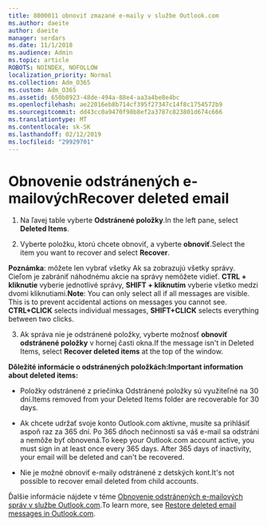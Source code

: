 ```yaml
---
title: 8000011 obnoviť zmazané e-maily v službe Outlook.com
ms.author: daeite
author: daeite
manager: serdars
ms.date: 11/1/2018
ms.audience: Admin
ms.topic: article
ROBOTS: NOINDEX, NOFOLLOW
localization_priority: Normal
ms.collection: Adm_O365
ms.custom: Adm_O365
ms.assetid: 650b8923-48de-494a-88e4-aa3a4be8e4bc
ms.openlocfilehash: ae22016eb8b714cf395f27347c14f8c1754572b9
ms.sourcegitcommit: dd43cc0a9470f98b8ef2a3787c823801d674c666
ms.translationtype: MT
ms.contentlocale: sk-SK
ms.lasthandoff: 02/12/2019
ms.locfileid: "29929701"
---
```

# <a name="recover-deleted-email"></a><span data-ttu-id="f6656-102">Obnovenie odstránených e-mailových</span><span class="sxs-lookup"><span data-stu-id="f6656-102">Recover deleted email</span></span>

1. <span data-ttu-id="f6656-103">Na ľavej table vyberte **Odstránené položky**.</span><span class="sxs-lookup"><span data-stu-id="f6656-103">In the left pane, select **Deleted Items**.</span></span> 
    
2. <span data-ttu-id="f6656-104">Vyberte položku, ktorú chcete obnoviť, a vyberte **obnoviť**.</span><span class="sxs-lookup"><span data-stu-id="f6656-104">Select the item you want to recover and select **Recover**.</span></span> 
  
 <span data-ttu-id="f6656-p101">**Poznámka**: môžete len vybrať všetky Ak sa zobrazujú všetky správy. Cieľom je zabrániť náhodnému akcie na správy nemôžete vidieť. **CTRL + kliknutie** vyberie jednotlivé správy, **SHIFT + kliknutím** vyberie všetko medzi dvomi kliknutiami.</span><span class="sxs-lookup"><span data-stu-id="f6656-p101">**Note**: You can only select all if all messages are visible. This is to prevent accidental actions on messages you cannot see. **CTRL+CLICK** selects individual messages, **SHIFT+CLICK** selects everything between two clicks.</span></span> 
    
3. <span data-ttu-id="f6656-108">Ak správa nie je odstránené položky, vyberte možnosť **obnoviť odstránené položky** v hornej časti okna.</span><span class="sxs-lookup"><span data-stu-id="f6656-108">If the message isn't in Deleted Items, select **Recover deleted items** at the top of the window.</span></span> 
    
 <span data-ttu-id="f6656-109">**Dôležité informácie o odstránených položkách:**</span><span class="sxs-lookup"><span data-stu-id="f6656-109">**Important information about deleted items:**</span></span>
  
- <span data-ttu-id="f6656-110">Položky odstránené z priečinka Odstránené položky sú využiteľné na 30 dní.</span><span class="sxs-lookup"><span data-stu-id="f6656-110">Items removed from your Deleted Items folder are recoverable for 30 days.</span></span>
    
- <span data-ttu-id="f6656-p102">Ak chcete udržať svoje konto Outlook.com aktívne, musíte sa prihlásiť aspoň raz za 365 dní. Po 365 dňoch nečinnosti sa váš e-mail sa odstráni a nemôže byť obnovená.</span><span class="sxs-lookup"><span data-stu-id="f6656-p102">To keep your Outlook.com account active, you must sign in at least once every 365 days. After 365 days of inactivity, your email will be deleted and can't be recovered.</span></span>
    
- <span data-ttu-id="f6656-113">Nie je možné obnoviť e-maily odstránené z detských kont.</span><span class="sxs-lookup"><span data-stu-id="f6656-113">It's not possible to recover email deleted from child accounts.</span></span>
    
<span data-ttu-id="f6656-114">Ďalšie informácie nájdete v téme [Obnovenie odstránených e-mailových správ v službe Outlook.com](https://go.microsoft.com/fwlink/p/?linkid=873117).</span><span class="sxs-lookup"><span data-stu-id="f6656-114">To learn more, see [Restore deleted email messages in Outlook.com](https://go.microsoft.com/fwlink/p/?linkid=873117).</span></span>
  

